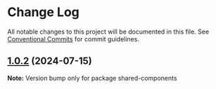 # Change Log

All notable changes to this project will be documented in this file.
See [Conventional Commits](https://conventionalcommits.org) for commit guidelines.

## [1.0.2](https://github.com/winwu/federation/compare/shared-components@1.0.1...shared-components@1.0.2) (2024-07-15)

**Note:** Version bump only for package shared-components
